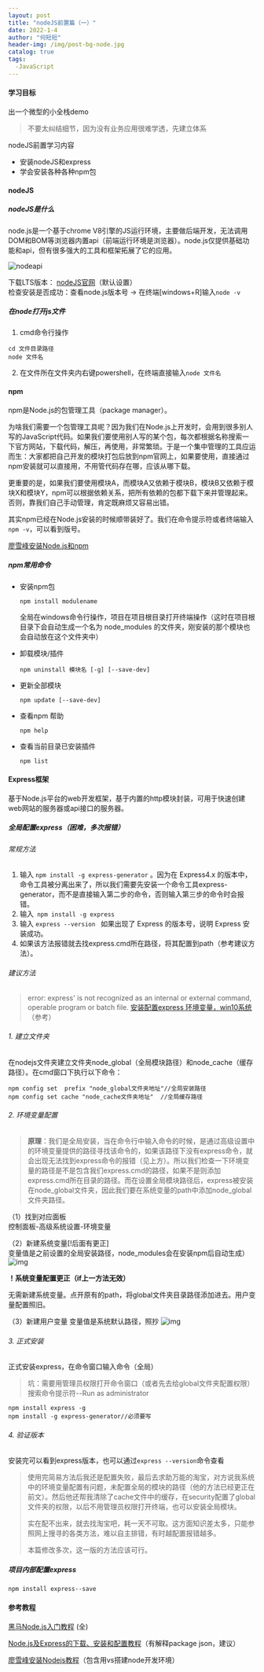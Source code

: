 ```yaml
---
layout: post
title: "nodeJS前置篇（一）"
date: 2022-1-4
author: "何短短"
header-img: /img/post-bg-node.jpg
catalog: true
tags: 
  -JavaScript
---
```


#### 学习目标

出一个微型的小全栈demo

> 不要太纠结细节，因为没有业务应用很难学透，先建立体系

nodeJS前置学习内容        
* 安装nodeJS和express           
* 学会安装各种各种npm包             



#### nodeJS

##### nodeJS是什么

node.js是一个基于chrome V8引擎的JS运行环境，主要做后端开发，无法调用DOM和BOM等浏览器内置api（前端运行环境是浏览器）。node.js仅提供基础功能和api，但有很多强大的工具和框架拓展了它的应用。

<img src="/img/post-nodebasis-api .jpg" alt="nodeapi">

下载LTS版本： [nodeJS官网](https://nodejs.org/en/)（默认设置）      
检查安装是否成功：查看node.js版本号 → 在终端[windows+R]输入`node -v`

##### 在node打开js文件

1. cmd命令行操作  

``````terminal
cd 文件目录路径                          
node 文件名
``````
2. 在文件所在文件夹内右键powershell，在终端直接输入`node 文件名`

#### npm

npm是Node.js的包管理工具（package manager）。

为啥我们需要一个包管理工具呢？因为我们在Node.js上开发时，会用到很多别人写的JavaScript代码。如果我们要使用别人写的某个包，每次都根据名称搜索一下官方网站，下载代码，解压，再使用，非常繁琐。于是一个集中管理的工具应运而生：大家都把自己开发的模块打包后放到npm官网上，如果要使用，直接通过npm安装就可以直接用，不用管代码存在哪，应该从哪下载。

更重要的是，如果我们要使用模块A，而模块A又依赖于模块B，模块B又依赖于模块X和模块Y，npm可以根据依赖关系，把所有依赖的包都下载下来并管理起来。否则，靠我们自己手动管理，肯定既麻烦又容易出错。

其实npm已经在Node.js安装的时候顺带装好了。我们在命令提示符或者终端输入`npm -v`，可以看到版号。

[廖雪峰安装Node.js和npm](https://www.liaoxuefeng.com/wiki/1022910821149312/1023025597810528)

##### npm常用命令

* 安装npm包

  ``````terminal
  npm install modulename
  ``````

  全局在windows命令行操作，项目在项目根目录打开终端操作（这时在项目根目录下会自动生成一个名为 node_modules 的文件夹，刚安装的那个模块也会自动放在这个文件夹中）

* 卸载模块/插件

  ``````terminal
  npm uninstall 模块名 [-g] [--save-dev]
  ``````

* 更新全部模块

  ```terminal
  npm update [--save-dev]
  ```

* 查看npm 帮助

  ```terminal
  npm help
  ```

* 查看当前目录已安装插件

  ```terminal
  npm list
  ```



#### Express框架

基于Node.js平台的web开发框架，基于内置的http模块封装，可用于快速创建web网站的服务器或api接口的服务器。

##### 全局配置express（困难，多次报错）

###### 常规方法  
1. 输入 `npm install -g express-generator` 。因为在 Express4.x 的版本中，命令工具被分离出来了，所以我们需要先安装一个命令工具express-generator，而不是直接输入第二步的命令，否则输入第三步的命令时会报错。
2. 输入` npm install -g express`
3. 输入 `express --version ` 如果出现了 Express 的版本号，说明 Express 安装成功。
4. 如果该方法报错就去找express.cmd所在路径，将其配置到path（参考建议方法）。

###### 建议方法 
> error: express' is not recognized as an internal or external command,
> operable program or batch file. 
[安装配置express 环境变量，win10系统](https://blog.csdn.net/weixin_47627102/article/details/121719172?ops_request_misc=%257B%2522request%255Fid%2522%253A%2522164130473716780274162632%2522%252C%2522scm%2522%253A%252220140713.130102334.pc%255Fall.%2522%257D&request_id=164130473716780274162632&biz_id=0&utm_medium=distribute.pc_search_result.none-task-blog-2~all~first_rank_ecpm_v1~rank_v31_ecpm-23-121719172.pc_search_result_cache&utm_term=npm+express%E7%8E%AF%E5%A2%83&spm=1018.2226.3001.4187) （参考）

###### 1. 建立文件夹
在nodejs文件夹建立文件夹node_global（全局模块路径）和node_cache（缓存路径）。在cmd窗口下执行以下命令：
``````
npm config set  prefix "node_global文件夹地址"//全局安装路径      
npm config set cache "node_cache文件夹地址"  //全局缓存路径
``````

###### 2. 环境变量配置
> **原理**：我们是全局安装，当在命令行中输入命令的时候，是通过高级设置中的环境变量提供的路径寻找该命令的，如果该路径下没有express命令，就会出现无法找到express命令的报错（见上方）。所以我们检查一下环境变量的路径是不是包含我们express.cmd的路径，如果不是则添加express.cmd所在目录的路径。而在设置全局模块路径后，express被安装在node_global文件夹，因此我们要在系统变量的path中添加node_global文件夹路径。  
         
（1）找到对应面板  
控制面板-高级系统设置-环境变量 

（2）新建系统变量[!后面有更正]  
变量值是之前设置的全局安装路径，node_modules会在安装npm后自动生成）
![img](/img/post-nodebasis-environment.jpg )

**！系统变量配置更正（if上一方法无效）**

无需新建系统变量。点开原有的path，将global文件夹目录路径添加进去。用户变量配置照旧。

（3）新建用户变量
变量值是系统默认路径，照抄
![img](/img/post-nodebasis-environment2.jpg )

###### 3. 正式安装
正式安装express，在命令窗口输入命令（全局）
> 坑：需要用管理员权限打开命令窗口（或者先去给global文件夹配置权限）
> 搜索命令提示符--Run as administrator
``````
npm install express -g           
npm install -g express-generator//必须要写
``````

###### 4. 验证版本
安装完可以看到express版本，也可以通过`express --version`命令查看
> 使用完简易方法后我还是配置失败，最后去求助万能的淘宝，对方说我系统中的环境变量配置有问题，未配置全局的模块的路径（他的方法已经更正在前文）。然后他还帮我清除了cache文件中的缓存，在security配置了global文件夹的权限，以后不用管理员权限打开终端，也可以安装全局模块。
>
> 实在配不出来，就去找淘宝吧，耗一天不可取。这方面知识差太多，只能参照网上搜寻的各类方法，难以自主排错，有时越配置报错越多。
>
> 本篇修改多次，这一版的方法应该可行。

##### 项目内部配置express

``````
npm install express--save
``````



#### 参考教程

[黑马Node.js入门教程](https://www.bilibili.com/video/BV1a34y167AZ?p=4) (全)

[Node.js及Express的下载、安装和配置教程](https://blog.csdn.net/WinstonLau/article/details/79426871)（有解释package json，建议）

[廖雪峰安装Nodejs教程](https://www.liaoxuefeng.com/wiki/1022910821149312/1023025597810528)（包含用vs搭建node开发环境）



